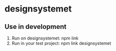 # designsystemet

## Use in development
1. Run on designsystemet: npm link
2. Run in your test project: npm link designsystemet
